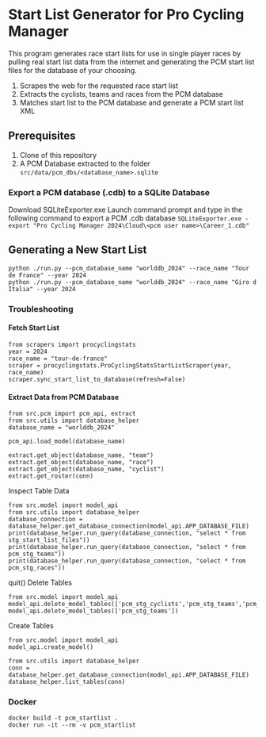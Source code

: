 # Start List Generator for Pro Cycling Manager

This program generates race start lists for use in single player races by 
pulling real start list data from the internet and generating the PCM start list files for the database of your choosing.

1. Scrapes the web for the requested race start list
2. Extracts the cyclists, teams and races from the PCM database
3. Matches start list to the PCM database and generate a PCM start list XML

## Prerequisites

1. Clone of this repository
2. A PCM Database extracted to the folder `src/data/pcm_dbs/<database_name>.sqlite`


### Export a PCM database (.cdb) to a SQLite Database

Download SQLiteExporter.exe
Launch command prompt and type in the following command to export a PCM .cdb database
`SQLiteExporter.exe -export "Pro Cycling Manager 2024\Cloud\<pcm user name>\Career_1.cdb"`


## Generating a New Start List
    python ./run.py --pcm_database_name "worlddb_2024" --race_name "Tour de France" --year 2024
    python ./run.py --pcm_database_name "worlddb_2024" --race_name "Giro d Italia" --year 2024


### Troubleshooting

#### Fetch Start List
    from scrapers import procyclingstats 
    year = 2024
    race_name = "tour-de-france"
    scraper = procyclingstats.ProCyclingStatsStartListScraper(year, race_name)
    scraper.sync_start_list_to_database(refresh=False)


#### Extract Data from PCM Database

    from src.pcm import pcm_api, extract
    from src.utils import database_helper
    database_name = "worlddb_2024"
    
    pcm_api.load_model(database_name)
    
    extract.get_object(database_name, "team")
    extract.get_object(database_name, "race")
    extract.get_object(database_name, "cyclist")
    extract.get_roster(conn)

Inspect Table Data

    from src.model import model_api
    from src.utils import database_helper
    database_connection = database_helper.get_database_connection(model_api.APP_DATABASE_FILE)
    print(database_helper.run_query(database_connection, "select * from stg_start_list_files"))
    print(database_helper.run_query(database_connection, "select * from pcm_stg_teams"))
    print(database_helper.run_query(database_connection, "select * from pcm_stg_races"))
quit()
Delete Tables

    from src.model import model_api
    model_api.delete_model_tables(['pcm_stg_cyclists','pcm_stg_teams','pcm_stg_races'])
    model_api.delete_model_tables(['pcm_stg_teams'])


Create Tables

    from src.model import model_api
    model_api.create_model()
    
    from src.utils import database_helper
    conn = database_helper.get_database_connection(model_api.APP_DATABASE_FILE)
    database_helper.list_tables(conn)

### Docker

    docker build -t pcm_startlist .
    docker run -it --rm -v pcm_startlist